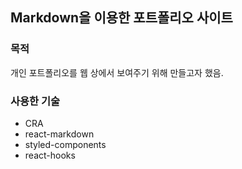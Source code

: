 ## Markdown을 이용한 포트폴리오 사이트

### 목적
개인 포트폴리오를 웹 상에서 보여주기 위해 만들고자 했음.

### 사용한 기술
- CRA
- react-markdown
- styled-components
- react-hooks
